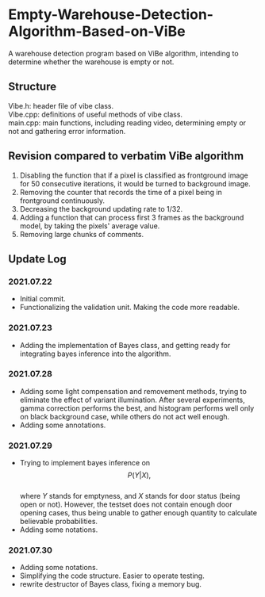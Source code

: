 # Empty-Warehouse-Detection-Algorithm-Based-on-ViBe
  
A warehouse detection program based on ViBe algorithm, intending to determine whether the warehouse is empty or not.  

## Structure

Vibe.h: header file of vibe class.  
Vibe.cpp: definitions of useful methods of vibe class.  
main.cpp: main functions, including reading video, determining empty or not and gathering error information.  

## Revision compared to verbatim ViBe algorithm

1. Disabling the function that if a pixel is classified as frontground image for 50 consecutive iterations, it would be turned to background image.
2. Removing the counter that records the time of a pixel being in frontground continuously.
3. Decreasing the background updating rate to 1/32.
4. Adding a function that can process first 3 frames as the background model, by taking the pixels' average value.
5. Removing large chunks of comments.

## Update Log
### 2021.07.22
* Initial commit.
* Functionalizing the validation unit. Making the code more readable.

### 2021.07.23
* Adding the implementation of Bayes class, and getting ready for integrating bayes inference into the algorithm.

### 2021.07.28
* Adding some light compensation and removement methods, trying to eliminate the effect of variant illumination. After several experiments, gamma correction performs the best, and histogram performs well only on black background case, while others do not act well enough.
* Adding some annotations.

### 2021.07.29
* Trying to implement bayes inference on  
$$P(Y|X),$$  
where $Y$ stands for emptyness, and $X$ stands for door status (being open or not). However, the testset does not contain enough door opening cases, thus being unable to gather enough quantity to calculate believable probabilities.
* Adding some notations.

### 2021.07.30
* Adding some notations.
* Simplifying the code structure. Easier to operate testing.
* rewrite destructor of Bayes class, fixing a memory bug.
